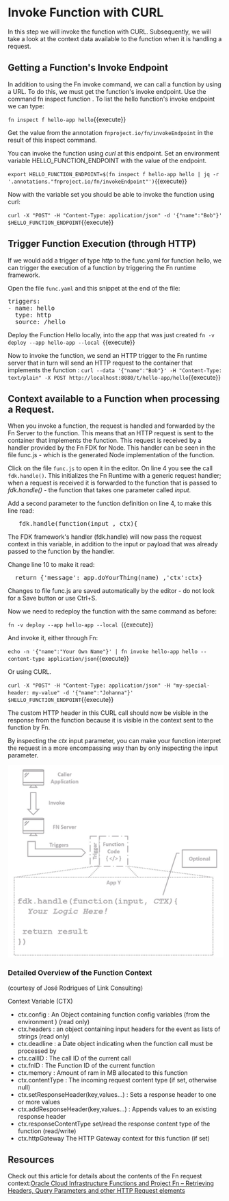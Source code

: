 # Invoke Function with CURL 

In this step we will invoke the function with CURL. Subsequently, we will take a look at the context data available to the function when it is handling a request.

## Getting a Function's Invoke Endpoint

In addition to using the Fn invoke command, we can call a function by using a URL. To do this, we must get the function's invoke endpoint. Use the command fn inspect function <appname> <function-name>. To list the hello function's invoke endpoint we can type:

`fn inspect f hello-app hello`{{execute}}

Get the value from the annotation `fnproject.io/fn/invokeEndpoint` in the result of this inspect command. 

You can invoke the function using *curl* at this endpoint. Set an environment variable HELLO_FUNCTION_ENDPOINT with the value of the endpoint.  

`export HELLO_FUNCTION_ENDPOINT=$(fn inspect f hello-app hello | jq -r '.annotations."fnproject.io/fn/invokeEndpoint"')`{{execute}}

Now with the variable set you should be able to invoke the function using curl:

`curl -X "POST" -H "Content-Type: application/json" -d '{"name":"Bob"}' $HELLO_FUNCTION_ENDPOINT`{{execute}}

## Trigger Function Execution (through HTTP)

If we would add a trigger of type *http* to the func.yaml for function hello, we can trigger the execution of a function by triggering the Fn runtime framework.

Open the file `func.yaml` and this snippet at the end of the file:
<pre class="file" data-target="clipboard">
triggers:
- name: hello
  type: http
  source: /hello 
</pre>

Deploy the Function Hello locally, into the app that was just created
`fn -v deploy --app hello-app --local `{{execute}}

Now to invoke the function, we send an HTTP trigger to the Fn runtime server that in turn will send an HTTP request to the container that implements the function :
`curl --data '{"name":"Bob"}' -H "Content-Type: text/plain" -X POST http://localhost:8080/t/hello-app/hello`{{execute}}

## Context available to a Function when processing a Request.

When you invoke a function, the request is handled and forwarded by the Fn Server to the function. This means that an HTTP request is sent to the container that implements the function. This request is received by a handler provided by the Fn FDK for Node. This handler can be seen in the file func.js - which is the generated Node implementation of the function.

Click on the file `func.js` to open it in the editor. On line 4 you see the call `fdk.handle()`. This initializes the Fn Runtime with a generic request handler; when a request is received it is forwarded to the function that is passed to *fdk.handle()* - the function that takes one parameter called *input*.  

Add a second parameter to the function definition on line 4, to make this line read:

<pre class="file" data-target="clipboard">
   fdk.handle(function(input , ctx){
</pre>

The FDK framework's handler (fdk.handle) will now pass the request context in this variable, in addition to the input or payload that was already passed to the function by the handler. 

Change line 10 to make it read: 

<pre class="file" data-target="clipboard">
  return {'message': app.doYourThing(name) ,'ctx':ctx}
</pre>

Changes to file func.js are saved automatically by the editor - do not look for a Save button or use Ctrl+S.

Now we need to redeploy the function with the same command as before:

`fn -v deploy --app hello-app --local `{{execute}}

And invoke it, either through Fn:

`echo -n '{"name":"Your Own Name"}' | fn invoke hello-app hello --content-type application/json`{{execute}}


Or using CURL.

`curl -X "POST" -H "Content-Type: application/json" -H "my-special-header: my-value" -d '{"name":"Johanna"}' $HELLO_FUNCTION_ENDPOINT`{{execute}}

The custom HTTP header in this CURL call should now be visible in the response from the function because it is visible in the context sent to the function by Fn.

By inspecting the *ctx* input parameter, you can make your function interpret the request in a more encompassing way than by only inspecting the input parameter. 

![Fn Server handling an HTTP request](assets/fn-handle-request.jpg)


### Detailed Overview of the Function Context
(courtesy of José Rodrigues of Link Consulting)

Context Variable (CTX)
* ctx.config : An Object containing function config variables (from the environment ) (read only)
* ctx.headers : an object containing input headers for the event as lists of strings (read only)
* ctx.deadline : a Date object indicating when the function call must be processed by
* ctx.callID : The call ID of the current call
* ctx.fnID : The Function ID of the current function
* ctx.memory : Amount of ram in MB allocated to this function
* ctx.contentType : The incoming request content type (if set, otherwise null)
* ctx.setResponseHeader(key,values...) : Sets a response header to one or more values
* ctx.addResponseHeader(key,values...) : Appends values to an existing response header
* ctx.responseContentType set/read the response content type of the function (read/write)
* ctx.httpGateway The HTTP Gateway context for this function (if set)




## Resources 
Check out this article for details about the contents of the Fn request context:[Oracle Cloud Infrastructure Functions and Project Fn – Retrieving Headers, Query Parameters and other HTTP Request elements](https://technology.amis.nl/2020/01/02/oracle-cloud-infrastructure-functions-and-project-fn-retrieving-headers-query-parameters-and-other-http-request-elements/)

